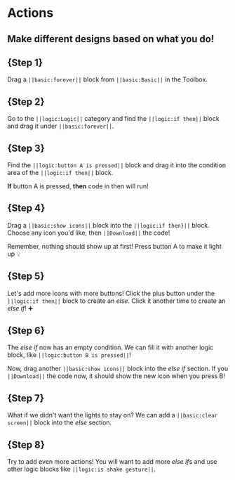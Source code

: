 # Actions

## Make different designs based on what you do!

## {Step 1}

Drag a ``||basic:forever||`` block from ``||basic:Basic||`` in the Toolbox.

## {Step 2}

Go to the ``||logic:Logic||`` category and find the ``||logic:if then||`` block and drag it under ``||basic:forever||``.

## {Step 3}

Find the ``||logic:button A is pressed||`` block and drag it into the condition area of the ``||logic:if then||`` block.

**If** button A is pressed, **then** code in then will run!

## {Step 4}

Drag a ``||basic:show icons||`` block into the ``||logic:if then}||`` block. Choose any icon you'd like, then ``||Download||`` the code!

Remember, nothing should show up at first! Press button A to make it light up 💡

## {Step 5}

Let's add more icons with more buttons!
Click the plus button under the ``||logic:if then||`` block to create an *else*. Click it another time to create an *else if*! ➕ 

## {Step 6}

The *else if* now has an empty condition. We can fill it with another logic block, like ``||logic:button B is pressed||``!

Now, drag another ``||basic:show icons||`` block into the *else if* section. If you ``||Download||`` the code now, it should show the new icon when you press B!

## {Step 7}

What if we didn't want the lights to stay on? We can add a ``||basic:clear screen||`` block into the *else* section.

## {Step 8}

Try to add even more actions! You will want to add more *else if*s and use other logic blocks like ``||logic:is shake gesture||``. 